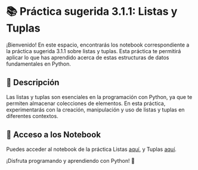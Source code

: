 # 📚 Práctica sugerida 3.1.1: Listas y Tuplas

¡Bienvenido! En este espacio, encontrarás los notebook correspondiente a la práctica sugerida 3.1.1 sobre listas y tuplas. Esta práctica te permitirá aplicar lo que has aprendido acerca de estas estructuras de datos fundamentales en Python.

## 📝 Descripción

Las listas y tuplas son esenciales en la programación con Python, ya que te permiten almacenar colecciones de elementos. En esta práctica, experimentarás con la creación, manipulación y uso de listas y tuplas en diferentes contextos.

## 🔗 Acceso a los Notebook

Puedes acceder al notebook de la práctica Listas [aquí](https://colab.research.google.com/drive/1N814avySj1W-XvD9cqiaj3qn9STI4M3N?usp=sharing), y Tuplas [aquí](https://colab.research.google.com/drive/1N814avySj1W-XvD9cqiaj3qn9STI4M3N?usp=sharing).


¡Disfruta programando y aprendiendo con Python! 🚀

